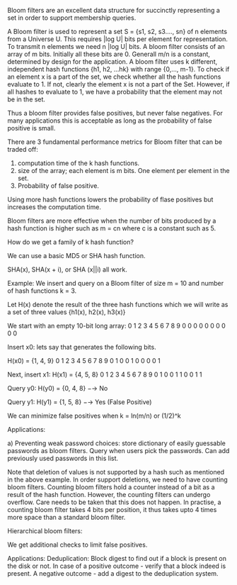 Bloom filters are an excellent data structure for succinctly representing a
set in order to support membership queries.

A Bloom filter is used to represent a set S = {s1, s2, s3...., sn} of n
elements from a Universe U.  This requires |log U| bits per element for
representation.  To transmit n elements we need n |log U| bits. A bloom filter
consists of an array of m bits. Initially all these bits are 0.
Generall m/n is a constant, determined by design for the application. 
A bloom filter uses k different, independent hash functions {h1, h2, ...hk}
with range {0,..., m-1}. To check if an element x is a part of the set, we
check whether all the hash functions evaluate to 1. If not, clearly the
element x is not a part of the Set. However, if all hashes to evaluate to 1,
we have a probability that the element may not be in the set.

Thus a bloom filter provides false positives, but never false negatives.
For many applications this is acceptable as long as the probability of false
positive is small. 

There are 3 fundamental performance metrics for Bloom filter that can be
traded off:
1) computation time of the k hash functions.
2) size of the array; each element is m bits. One element per element in the
set.
3) Probability of false positive.

Using more hash functions lowers the probability of flase positives but
increases the computation time.

Bloom filters are more effective when the number of bits produced by a hash
function is higher such as m = cn where c is a constant such as 5.

How do we get a family of k hash function?

We can use a basic MD5 or SHA hash function.

SHA(x), SHA(x  + i), or SHA (x||i) all work.


Example:
We insert and query on a Bloom filter of size m = 10 and number
of hash functions k = 3.

Let H(x) denote the result of the three hash functions which we
will write as a set of three values {h1(x), h2(x), h3(x)}

We start with an empty 10-bit long array:
	0 1 2 3 4 5 6 7 8 9
	0 0 0 0 0 0 0 0 0 0

Insert x0: lets say that generates the following bits.

H(x0) =  {1, 4, 9}
	0 1 2 3 4 5 6 7 8 9
	0 1 0 0 1 0 0 0 0 1

Next, insert x1:
H(x1) = {4, 5, 8}
	0 1 2 3 4 5 6 7 8 9
	0 1 0 0 1 1 0 0 1 1

Query y0:
H(y0) = {0, 4, 8} −→ No

Query y1:
H(y1) = {1, 5, 8} −→ Yes (False Positive)


We can minimize false positives when k = ln(m/n)
or (1/2)^k


Applications:

a) Preventing weak password choices: store dictionary of easily guessable
passwords as bloom filters. Query when users pick the passwords. Can add
previously used passwords in this list.


Note that deletion of values is not supported by a hash such as mentioned in
the above example.
In order support deletions, we need to have counting bloom filters.
Counting bloom filters hold a counter instead of a bit as a result of the
hash function.
However, the counting filters can undergo overflow.
Care needs to be taken that this does not happen.
In practise, a counting bloom filter takes 4 bits per position, it thus takes
upto 4 times more space than a standard bloom filter.


Hierarchical bloom filters:

We get additional checks to limit false positives.

Applications:
Deduplication: Block digest to find out if a block is present on the disk or
not. In case of a positive outcome - verify that a block indeed is present.
A negative outcome - add a digest to the deduplication system.


